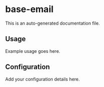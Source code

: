 # base-email

This is an auto-generated documentation file.

## Usage

Example usage goes here.

## Configuration

Add your configuration details here.